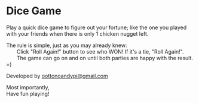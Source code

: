 # Dice Game
Play a quick dice game to figure out your fortune; like the one you played with your friends when there is only 1 chicken nugget left.

The rule is simple, just as you may already knew: <br />
&emsp;&emsp;Click "Roll Again!" button to see who WON! If it's a tie, "Roll Again!".<br />
&emsp;&emsp;The game can go on and on until both parties are happy with the result. =)

Developed by oottonoandypi@gmail.com

Most importantly, <br />Have fun playing!
